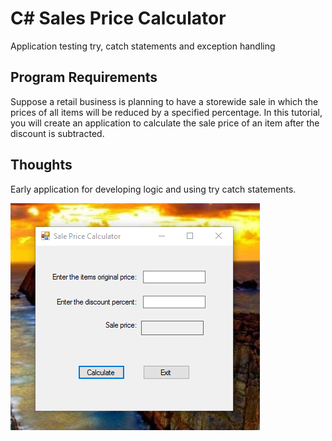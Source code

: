 # C# Sales Price Calculator
Application testing try, catch statements and exception handling

## Program Requirements
Suppose a retail business is planning to have a storewide sale in which the prices of all items will be reduced by a specified percentage. In this tutorial, you will create an application to calculate the sale price of an item after the discount is subtracted.

## Thoughts
Early application for developing logic and using try catch statements.

![alt text](https://github.com/Inteligirl/salesPriceCalculator/blob/master/sales.png "Sales Price")
